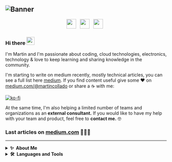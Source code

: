 ![Banner](https://github.com/mcolladoio/mcolladoio/blob/main/icons/banner.png?raw=true)
---
<p align='center'>
<a href="https://martincollado.dev"><img height="30" src="https://github.com/mcolladoio/mcolladoio/blob/main/icons/web-programming.png?raw=true"></a>&nbsp;&nbsp;
<a href="https://medium.com/@martincollado"><img height="30" src="https://github.com/mcolladoio/mcolladoio/blob/main/icons/medium.png?raw=true"></a>&nbsp;&nbsp;
<a href="https://www.linkedin.com/in/martincollado-dev"><img height="30" src="https://github.com/mcolladoio/mcolladoio/blob/main/icons/linkedin.png?raw=true"></a>&nbsp;&nbsp;
</p>
    
### Hi there <a href="https://martincollado.dev/"><img src="https://media.giphy.com/media/hvRJCLFzcasrR4ia7z/giphy.gif" width="25px"></a>

I'm Martin and I'm passionate about coding, cloud technologies, electronics, technology & love to keep learning and sharing knowledge in the community. 

I'm starting to write on medium recently, mostly technical articles, you can see a full list here [medium](https://medium.com/@martincollado). If you find content useful give some ♥  on [medium.com/@martincollado](https://medium.com/@martincollado) or share a ☕️ with me:

[![ko-fi](https://www.ko-fi.com/img/githubbutton_sm.svg)](https://ko-fi.com/martincollado)

At the same time, I'm also helping a limited number of teams and organizations as an **external consultant.** If you would like to have my help with your team and product, feel free to **contact me.** 🤓


### Last articles on [medium.com](https://medium.com/@martincollado) 👨🏼‍💻

<!-- BLOG-POST-LIST:START -->

<!-- BLOG-POST-LIST:END -->

---
<details>
  <summary><b>✨&nbsp;&nbsp;About&nbsp;Me</b></summary>

### 🔭 I’m currently working
As Site Reliability Engineer at [F. Agustin Betancourt](https://fundacionabetancourt.org/) giving service to [ACCIONA](https://acciona.com).

### 🌱 I’m currently learning
* Istio Service Mesh
* Advanced Terraform patterns and deployments
* Golang 

### 👯 I’m looking to collaborate on
* Open Source projects, mostly based on IoT, electronics and cloud technologies
* HA Systems


### 💬 Ask me about
* Kubernetes
* Python
* Terraform
* Docker
* DevOps
* IoT
* Cloud

</details>

<details>
  <summary><b>🛠️&nbsp;&nbsp;Languages&nbsp;and&nbsp;Tools</b></summary>
### Core tech

| <img height="30" src="https://github.com/mcolladoio/mcolladoio/blob/main/icons/python.png?raw=true"> | <img height="30" src="https://github.com/mcolladoio/mcolladoio/blob/main/icons/docker.png?raw=true"> | <img height="30" src="https://github.com/mcolladoio/mcolladoio/blob/main/icons/kubernetes.jpeg?raw=true"> | <img height="30" src="https://github.com/mcolladoio/mcolladoio/blob/main/icons/aws.png?raw=true"> | <img height="30" src="https://github.com/mcolladoio/mcolladoio/blob/main/icons/gcp.png?raw=true"> | 
|------------------------------------------------------------------------------------------------------|------------------------------------------------------------------------------------------------------|-----------------------------------------------------------------------------------------------------------|---------------------------------------------------------------------------------------------------|---------------------------------------------------------------------------------------------------|

### Frameworks & Technologies

| <img height="30" src="https://github.com/mcolladoio/mcolladoio/blob/main/icons/terraform.png?raw=true"> | <img height="30" src="https://github.com/mcolladoio/mcolladoio/blob/main/icons/vue.png?raw=true"> | <img height="30" src="https://github.com/mcolladoio/mcolladoio/blob/main/icons/rabbitmq.png?raw=true"> | <img height="30" src="https://github.com/mcolladoio/mcolladoio/blob/main/icons/socketio.png?raw=true"> | <img height="30" src="https://github.com/mcolladoio/mcolladoio/blob/main/icons/adobe.png?raw=true"> | <img height="30" src="https://github.com/mcolladoio/mcolladoio/blob/main/icons/3d.png?raw=true"> |
|---------------------------------------------------------------------------------------------------------|---------------------------------------------------------------------------------------------------|--------------------------------------------------------------------------------------------------------|--------------------------------------------------------------------------------------------------------|-----------------------------------------------------------------------------------------------------|--------------------------------------------------------------------------------------------------|

</details>

